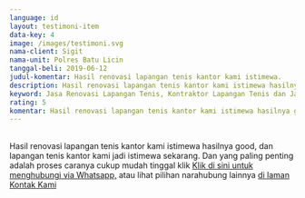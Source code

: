 ```yaml
---
language: id
layout: testimoni-item
data-key: 4
image: /images/testimoni.svg
nama-client: Sigit
nama-unit: Polres Batu Licin
tanggal-beli: 2019-06-12
judul-komentar: Hasil renovasi lapangan tenis kantor kami istimewa.
description: Hasil renovasi lapangan tenis kantor kami istimewa hasilnya good, dan lapangan tenis kantor kami jadi istimewa sekarang.
keyword: Jasa Renovasi Lapangan Tenis, Kontraktor Lapangan Tenis dan Jasa Pembuatan Lapangan Tenis
rating: 5
komentar: Hasil renovasi lapangan tenis kantor kami istimewa hasilnya good, dan lapangan tenis kantor kami jadi istimewa sekarang.
---
```

<div class="card">
<amp-youtube
data-videoid="f3Fl8t4HNJE"
layout="responsive"
width="480" height="270"></amp-youtube>
</div>
<br>
Hasil renovasi lapangan tenis kantor kami istimewa hasilnya good, dan lapangan tenis kantor kami jadi istimewa sekarang. Dan yang paling penting adalah proses caranya cukup mudah tinggal klik <a title="Klik di sini untuk menghubungi via Whatsapp" href="https://api.whatsapp.com/send?text=Hallo%20CS%20pembuatanlapangan.com%0A(Nama)%0A(Alamat)%20&phone=6285259647778">Klik di sini untuk menghubungi via Whatsapp,</a> atau lihat pilihan narahubung lainnya <a href="/kontak-kami/" title="Kontak Kami">di laman Kontak Kami</a>